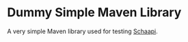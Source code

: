 # Dummy Simple Maven Library

A very simple Maven library used for testing [Schaapi](https://github.com/cafejojo/schaapi).
